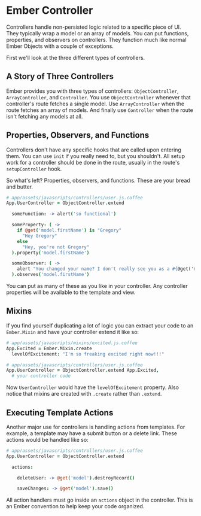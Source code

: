 # Ember Controller

Controllers handle non-persisted logic related to a specific piece of UI. They typically wrap a model or an array of models. You can put functions, properties, and observers on controllers. They function much like normal Ember Objects with a couple of exceptions.

First we'll look at the three different types of controllers.

## A Story of Three Controllers

Ember provides you with three types of controllers: `ObjectController`, `ArrayController`, and `Controller`. You use `ObjectController` whenever that controller's route fetches a single model. Use `ArrayController` when the route fetches an array of models. And finally use `Controller` when the route isn't fetching any models at all.

## Properties, Observers, and Functions

Controllers don't have any specific hooks that are called upon entering them. You can use `init` if you really need to, but you shouldn't. All setup work for a controller should be done in the route, usually in the route's `setupController` hook.

So what's left? Properties, observers, and functions. These are your bread and butter.

```coffee
# app/assets/javascripts/controllers/user.js.coffee
App.UserController = ObjectController.extend

  someFunction: -> alert('so functional')

  someProperty: ( ->
    if @get('model.firstName') is "Gregory"
      "Hey Gregory"
    else
      "Hey, you're not Gregory"
  ).property('model.firstName')

  someObserver: ( ->
    alert "You changed your name? I don't really see you as a #{@get('model.firstName')}."
  ).observes('model.firstName')
```

You can put as many of these as you like in your controller. Any controller properties will be available to the template and view.

## Mixins

If you find yourself duplicating a lot of logic you can extract your code to an `Ember.Mixin` and have your controller extend it like so:

```coffee
# app/assets/javascripts/mixins/excited.js.coffee
App.Excited = Ember.Mixin.create
  levelOfExcitement: "I'm so freaking excited right now!!!"

# app/assets/javascripts/controllers/user.js.coffee
App.UserController = ObjectController.extend App.Excited,
  # your controller code

```

Now `UserController` would have the `levelOfExcitement` property. Also notice that mixins are created with `.create` rather than `.extend`.

## Executing Template Actions

Another major use for controllers is handling actions from templates. For example, a template may have a submit button or a delete link. These actions would be handled like so:

```coffee
# app/assets/javascripts/controllers/user.js.coffee
App.UserController = ObjectController.extend

  actions:

    deleteUser: -> @get('model').destroyRecord()

    saveChanges: -> @get('model').save()
```

All action handlers must go inside an `actions` object in the controller. This is an Ember convention to help keep your code organized.
